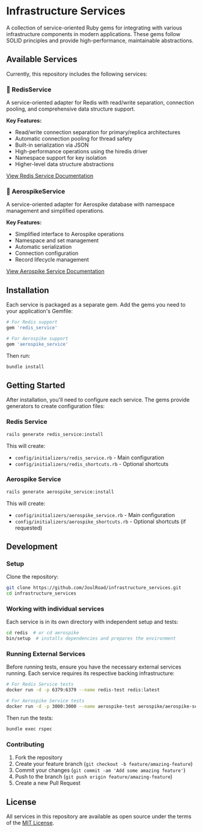 # Infrastructure Services

A collection of service-oriented Ruby gems for integrating with various infrastructure components in modern applications. These gems follow SOLID principles and provide high-performance, maintainable abstractions.

## Available Services

Currently, this repository includes the following services:

### 🔴 RedisService

A service-oriented adapter for Redis with read/write separation, connection pooling, and comprehensive data structure support.

**Key Features:**
- Read/write connection separation for primary/replica architectures
- Automatic connection pooling for thread safety
- Built-in serialization via JSON
- High-performance operations using the hiredis driver
- Namespace support for key isolation
- Higher-level data structure abstractions

[View Redis Service Documentation](./redis/README.md)

### 🔷 AerospikeService

A service-oriented adapter for Aerospike database with namespace management and simplified operations.

**Key Features:**
- Simplified interface to Aerospike operations
- Namespace and set management
- Automatic serialization
- Connection configuration
- Record lifecycle management

[View Aerospike Service Documentation](./aerospike/README.md)

## Installation

Each service is packaged as a separate gem. Add the gems you need to your application's Gemfile:

```ruby
# For Redis support
gem 'redis_service'

# For Aerospike support
gem 'aerospike_service'
```

Then run:

```bash
bundle install
```

## Getting Started

After installation, you'll need to configure each service. The gems provide generators to create configuration files:

### Redis Service

```bash
rails generate redis_service:install
```

This will create:
- `config/initializers/redis_service.rb` - Main configuration
- `config/initializers/redis_shortcuts.rb` - Optional shortcuts

### Aerospike Service

```bash
rails generate aerospike_service:install
```

This will create:
- `config/initializers/aerospike_service.rb` - Main configuration
- `config/initializers/aerospike_shortcuts.rb` - Optional shortcuts (if requested)

## Development

### Setup

Clone the repository:

```bash
git clone https://github.com/JoulRoad/infrastructure_services.git
cd infrastructure_services
```

### Working with individual services

Each service is in its own directory with independent setup and tests:

```bash
cd redis  # or cd aerospike
bin/setup  # installs dependencies and prepares the environment
```

### Running External Services

Before running tests, ensure you have the necessary external services running. Each service requires its respective backing infrastructure:

```bash
# For Redis Service tests
docker run -d -p 6379:6379 --name redis-test redis:latest

# For Aerospike Service tests
docker run -d -p 3000:3000 --name aerospike-test aerospike/aerospike-server:latest
```

Then run the tests:

```bash
bundle exec rspec
```

### Contributing

1. Fork the repository
2. Create your feature branch (`git checkout -b feature/amazing-feature`)
3. Commit your changes (`git commit -am 'Add some amazing feature'`)
4. Push to the branch (`git push origin feature/amazing-feature`)
5. Create a new Pull Request

## License

All services in this repository are available as open source under the terms of the [MIT License](LICENSE).